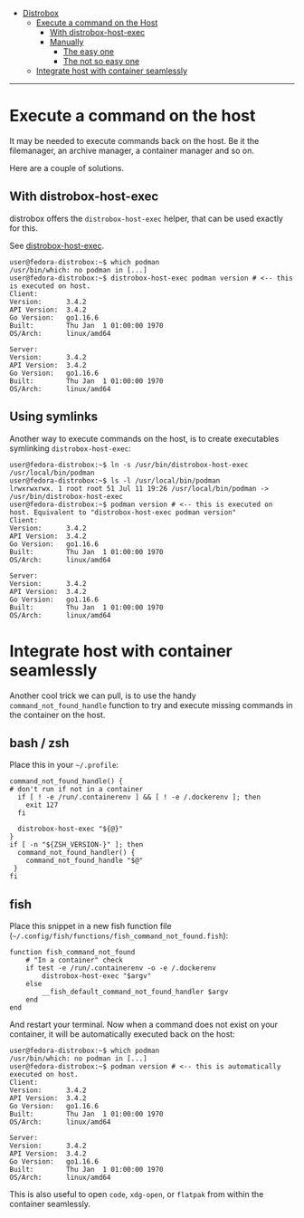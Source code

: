 - [Distrobox](../README.md)
  - [Execute a command on the Host](execute_commands_on_host.md)
    - [With distrobox-host-exec](#distrobox-host-exec)
    - [Manually](#manually)
      - [The easy one](#the-easy-one)
      - [The not so easy one](#the-not-so-easy-one)
  - [Integrate host with container seamlessly](#integrate-host-with-container-seamlessly)

---

# Execute a command on the host

It may be needed to execute commands back on the host. Be it the filemanager, an
archive manager, a container manager and so on.

Here are a couple of solutions.

## With distrobox-host-exec

distrobox offers the `distrobox-host-exec` helper, that can be used exactly for this.

See [distrobox-host-exec](../usage/distrobox-host-exec.md).

```console
user@fedora-distrobox:~$ which podman
/usr/bin/which: no podman in [...]
user@fedora-distrobox:~$ distrobox-host-exec podman version # <-- this is executed on host.
Client:
Version:      3.4.2
API Version:  3.4.2
Go Version:   go1.16.6
Built:        Thu Jan  1 01:00:00 1970
OS/Arch:      linux/amd64

Server:
Version:      3.4.2
API Version:  3.4.2
Go Version:   go1.16.6
Built:        Thu Jan  1 01:00:00 1970
OS/Arch:      linux/amd64
```

## Using symlinks

Another way to execute commands on the host, is to create executables symlinking `distrobox-host-exec`:

```console
user@fedora-distrobox:~$ ln -s /usr/bin/distrobox-host-exec /usr/local/bin/podman
user@fedora-distrobox:~$ ls -l /usr/local/bin/podman
lrwxrwxrwx. 1 root root 51 Jul 11 19:26 /usr/local/bin/podman -> /usr/bin/distrobox-host-exec
user@fedora-distrobox:~$ podman version # <-- this is executed on host. Equivalent to "distrobox-host-exec podman version"
Client:
Version:      3.4.2
API Version:  3.4.2
Go Version:   go1.16.6
Built:        Thu Jan  1 01:00:00 1970
OS/Arch:      linux/amd64

Server:
Version:      3.4.2
API Version:  3.4.2
Go Version:   go1.16.6
Built:        Thu Jan  1 01:00:00 1970
OS/Arch:      linux/amd64
```

# Integrate host with container seamlessly

Another cool trick we can pull, is to use the handy `command_not_found_handle` function
to try and execute missing commands in the container on the host.

## bash / zsh

Place this in your `~/.profile`:

```shell
command_not_found_handle() {
# don't run if not in a container
  if [ ! -e /run/.containerenv ] && [ ! -e /.dockerenv ]; then
    exit 127
  fi
  
  distrobox-host-exec "${@}"
}
if [ -n "${ZSH_VERSION-}" ]; then
  command_not_found_handler() {
    command_not_found_handle "$@"
 }
fi
```

## fish

Place this snippet in a new fish function file (`~/.config/fish/functions/fish_command_not_found.fish`):

```fish
function fish_command_not_found
    # "In a container" check
    if test -e /run/.containerenv -o -e /.dockerenv
        distrobox-host-exec "$argv"
    else
        __fish_default_command_not_found_handler $argv
    end
end
```

And restart your terminal. Now when a command does not exist on your container,
it will be automatically executed back on the host:

```shell
user@fedora-distrobox:~$ which podman
/usr/bin/which: no podman in [...]
user@fedora-distrobox:~$ podman version # <-- this is automatically executed on host.
Client:
Version:      3.4.2
API Version:  3.4.2
Go Version:   go1.16.6
Built:        Thu Jan  1 01:00:00 1970
OS/Arch:      linux/amd64

Server:
Version:      3.4.2
API Version:  3.4.2
Go Version:   go1.16.6
Built:        Thu Jan  1 01:00:00 1970
OS/Arch:      linux/amd64
```

This is also useful to open `code`, `xdg-open`, or `flatpak` from within the container
seamlessly.
